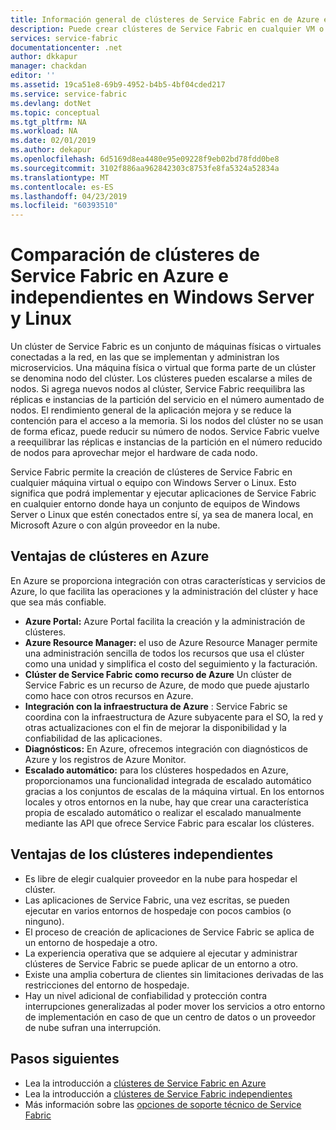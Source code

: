 ```yaml
---
title: Información general de clústeres de Service Fabric en de Azure e independientes | Microsoft Docs
description: Puede crear clústeres de Service Fabric en cualquier VM o equipo con Windows Server o Linux. Esto significa que podrá implementar y ejecutar aplicaciones de Service Fabric en cualquier entorno donde haya un conjunto de equipos de Windows Server o Linux que estén conectados entre sí, ya sea de manera local, en Microsoft Azure o con algún proveedor en la nube.
services: service-fabric
documentationcenter: .net
author: dkkapur
manager: chackdan
editor: ''
ms.assetid: 19ca51e8-69b9-4952-b4b5-4bf04cded217
ms.service: service-fabric
ms.devlang: dotNet
ms.topic: conceptual
ms.tgt_pltfrm: NA
ms.workload: NA
ms.date: 02/01/2019
ms.author: dekapur
ms.openlocfilehash: 6d5169d8ea4480e95e09228f9eb02bd78fdd0be8
ms.sourcegitcommit: 3102f886aa962842303c8753fe8fa5324a52834a
ms.translationtype: MT
ms.contentlocale: es-ES
ms.lasthandoff: 04/23/2019
ms.locfileid: "60393510"
---
```

# <a name="comparing-azure-and-standalone-service-fabric-clusters-on-windows-server-and-linux"></a>Comparación de clústeres de Service Fabric en Azure e independientes en Windows Server y Linux
Un clúster de Service Fabric es un conjunto de máquinas físicas o virtuales conectadas a la red, en las que se implementan y administran los microservicios. Una máquina física o virtual que forma parte de un clúster se denomina nodo del clúster. Los clústeres pueden escalarse a miles de nodos. Si agrega nuevos nodos al clúster, Service Fabric reequilibra las réplicas e instancias de la partición del servicio en el número aumentado de nodos. El rendimiento general de la aplicación mejora y se reduce la contención para el acceso a la memoria. Si los nodos del clúster no se usan de forma eficaz, puede reducir su número de nodos. Service Fabric vuelve a reequilibrar las réplicas e instancias de la partición en el número reducido de nodos para aprovechar mejor el hardware de cada nodo.

Service Fabric permite la creación de clústeres de Service Fabric en cualquier máquina virtual o equipo con Windows Server o Linux. Esto significa que podrá implementar y ejecutar aplicaciones de Service Fabric en cualquier entorno donde haya un conjunto de equipos de Windows Server o Linux que estén conectados entre sí, ya sea de manera local, en Microsoft Azure o con algún proveedor en la nube.

## <a name="benefits-of-clusters-on-azure"></a>Ventajas de clústeres en Azure
En Azure se proporciona integración con otras características y servicios de Azure, lo que facilita las operaciones y la administración del clúster y hace que sea más confiable.

* **Azure Portal:** Azure Portal facilita la creación y la administración de clústeres.
* **Azure Resource Manager:** el uso de Azure Resource Manager permite una administración sencilla de todos los recursos que usa el clúster como una unidad y simplifica el costo del seguimiento y la facturación.
* **Clúster de Service Fabric como recurso de Azure** Un clúster de Service Fabric es un recurso de Azure, de modo que puede ajustarlo como hace con otros recursos en Azure.
* **Integración con la infraestructura de Azure** : Service Fabric se coordina con la infraestructura de Azure subyacente para el SO, la red y otras actualizaciones con el fin de mejorar la disponibilidad y la confiabilidad de las aplicaciones.  
* **Diagnósticos:** En Azure, ofrecemos integración con diagnósticos de Azure y los registros de Azure Monitor.
* **Escalado automático:** para los clústeres hospedados en Azure, proporcionamos una funcionalidad integrada de escalado automático gracias a los conjuntos de escalas de la máquina virtual. En los entornos locales y otros entornos en la nube, hay que crear una característica propia de escalado automático o realizar el escalado manualmente mediante las API que ofrece Service Fabric para escalar los clústeres.

## <a name="benefits-of-standalone-clusters"></a>Ventajas de los clústeres independientes
* Es libre de elegir cualquier proveedor en la nube para hospedar el clúster.
* Las aplicaciones de Service Fabric, una vez escritas, se pueden ejecutar en varios entornos de hospedaje con pocos cambios (o ninguno).
* El proceso de creación de aplicaciones de Service Fabric se aplica de un entorno de hospedaje a otro.
* La experiencia operativa que se adquiere al ejecutar y administrar clústeres de Service Fabric se puede aplicar de un entorno a otro.
* Existe una amplia cobertura de clientes sin limitaciones derivadas de las restricciones del entorno de hospedaje.
* Hay un nivel adicional de confiabilidad y protección contra interrupciones generalizadas al poder mover los servicios a otro entorno de implementación en caso de que un centro de datos o un proveedor de nube sufran una interrupción.

## <a name="next-steps"></a>Pasos siguientes

* Lea la introducción a [clústeres de Service Fabric en Azure](service-fabric-azure-clusters-overview.md)
* Lea la introducción a [clústeres de Service Fabric independientes](service-fabric-standalone-clusters-overview.md)
* Más información sobre las [opciones de soporte técnico de Service Fabric](service-fabric-support.md)